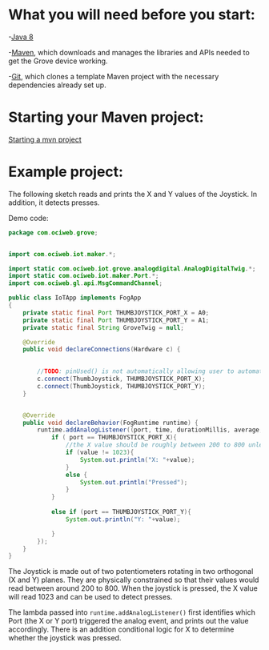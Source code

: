 # What you will need before you start:
-[Java 8](https://docs.oracle.com/javase/8/docs/technotes/guides/install/install_overview.html)

-[Maven](https://maven.apache.org/install.html), which downloads and manages the libraries and APIs needed to get the Grove device working.

-[Git](https://git-scm.com/), which clones a template Maven project with the necessary dependencies already set up.

# Starting your Maven project:
[Starting a mvn project](https://github.com/oci-pronghorn/FogLighter/blob/master/README.md)

# Example project:

The following sketch reads and prints the X and Y values of the Joystick. In addition, it detects presses.

Demo code:


```java
package com.ociweb.grove;


import com.ociweb.iot.maker.*;

import static com.ociweb.iot.grove.analogdigital.AnalogDigitalTwig.*;
import static com.ociweb.iot.maker.Port.*;
import com.ociweb.gl.api.MsgCommandChannel;

public class IoTApp implements FogApp
{
	private static final Port THUMBJOYSTICK_PORT_X = A0;
	private static final Port THUMBJOYSTICK_PORT_Y = A1;
	private static final String GroveTwig = null;

	@Override
	public void declareConnections(Hardware c) {

		
		//TODO: pinUsed() is not automatically allowing user to automatically connect both ports once one port is connected
		c.connect(ThumbJoystick, THUMBJOYSTICK_PORT_X);
		c.connect(ThumbJoystick, THUMBJOYSTICK_PORT_Y);
	}


	@Override
	public void declareBehavior(FogRuntime runtime) {
		runtime.addAnalogListener((port, time, durationMillis, average, value)->{
			if ( port == THUMBJOYSTICK_PORT_X){
				//the X value should be roughly between 200 to 800 unless pressed
				if (value != 1023){
					System.out.println("X: "+value);
				}
				else {
					System.out.println("Pressed");
				}
			}
			
			else if (port == THUMBJOYSTICK_PORT_Y){
				System.out.println("Y: "+value);

			}
		});
	}
}
```



The Joystick is made out of two potentiometers rotating in two orthogonal (X and Y) planes. They are physically constrained so that their values would read between around 200 to 800. When the joystick is pressed, the X value will read 1023 and can be used to detect presses.

The lambda passed into ```runtime.addAnalogListener()``` first identifies which Port (the X or Y port) triggered the analog event, and prints out the value accordingly. There is an addition conditional logic for X to determine whether the joystick was pressed.






